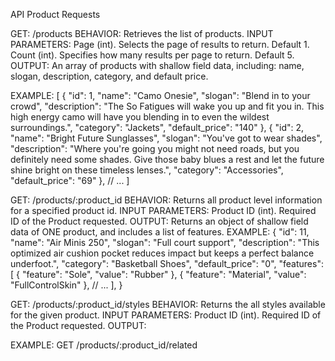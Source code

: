 API Product Requests

GET:
  /products 
BEHAVIOR: 
  Retrieves the list of products.
INPUT PARAMETERS:
  Page (int). Selects the page of results to return. Default 1.
  Count (int). Specifies how many results per page to return. Default 5.
OUTPUT:
  An array of products with shallow field data, including:
   name, slogan, description, category, and default price.
   
EXAMPLE:
[
  {
        "id": 1,
        "name": "Camo Onesie",
        "slogan": "Blend in to your crowd",
        "description": "The So Fatigues will wake you up and fit you in. This high energy camo will have you blending in to even the wildest surroundings.",
        "category": "Jackets",
        "default_price": "140"
    },
  {
        "id": 2,
        "name": "Bright Future Sunglasses",
        "slogan": "You've got to wear shades",
        "description": "Where you're going you might not need roads, but you definitely need some shades. Give those baby blues a rest and let the future shine bright on these timeless lenses.",
        "category": "Accessories",
        "default_price": "69"
    },
    // ...
]

GET:
  /products/:product_id
BEHAVIOR:
  Returns all product level information for a specified product id.
INPUT PARAMETERS:
  Product ID (int). Required ID of the Product requested.
OUTPUT:
  Returns an object of shallow field data of ONE product, and includes a list of features.
EXAMPLE:
{
    "id": 11,
    "name": "Air Minis 250",
    "slogan": "Full court support",
    "description": "This optimized air cushion pocket reduces impact but keeps a perfect balance underfoot.",
    "category": "Basketball Shoes",
    "default_price": "0",
    "features": [
    {
            "feature": "Sole",
            "value": "Rubber"
        },
    {
            "feature": "Material",
            "value": "FullControlSkin"
        },
    // ...
    ],
}

GET:
  /products/:product_id/styles
BEHAVIOR:
  Returns the all styles available for the given product.
INPUT PARAMETERS:
  Product ID (int). Required ID of the Product requested.
OUTPUT:


EXAMPLE:
  GET /products/:product_id/related

